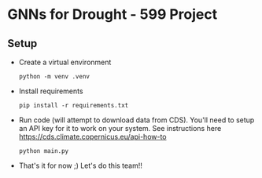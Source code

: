 # GNNs for Drought - 599 Project

## Setup
- Create a virtual environment
    ```
    python -m venv .venv
    ```
- Install requirements
    ```
    pip install -r requirements.txt
    ```
- Run code (will attempt to download data from CDS). You'll need to setup an API key for it to work on your system. See instructions here https://cds.climate.copernicus.eu/api-how-to
    ```
    python main.py
    ```
- That's it for now ;) Let's do this team!!

